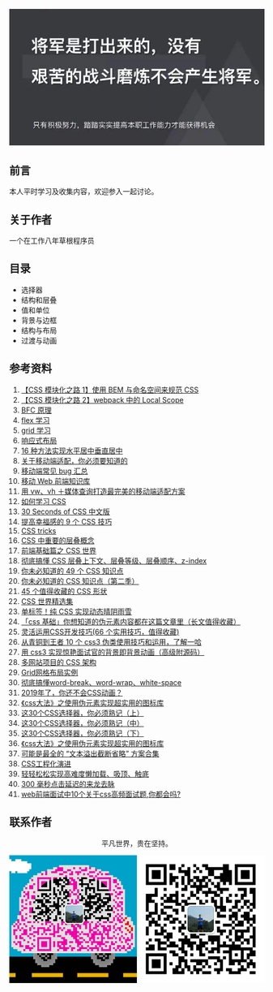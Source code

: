 ![image](./img/timg.jpg)
<br>

## 前言

本人平时学习及收集内容，欢迎参入一起讨论。

## 关于作者

一个在工作八年草根程序员

## 目录

- 选择器
- 结构和层叠
- 值和单位
- 背景与边框
- 结构与布局
- 过渡与动画

## 参考资料

1. [【CSS 模块化之路 1】使用 BEM 与命名空间来规范 CSS](https://github.com/alienzhou/blog/issues/14)
2. [【CSS 模块化之路 2】webpack 中的 Local Scope](https://github.com/alienzhou/blog/issues/15)
3. [BFC 原理](https://github.com/ftTony/blog/issues/1)
4. [flex 学习](https://github.com/ftTony/blog/issues/10)
5. [grid 学习](https://www.zcfy.cc/article/learn-css-grid-a-guide-to-learning-css-grid-jonathan-suh)
6. [响应式布局](https://github.com/ljianshu/Blog/issues/38)
7. [16 种方法实现水平居中垂直居中](https://juejin.im/post/58f818bbb123db006233ab2a)
8. [关于移动端适配，你必须要知道的](https://juejin.im/post/5cddf289f265da038f77696c)
9. [移动端常见 bug 汇总](https://juejin.im/post/5af918636fb9a07ac5603ecb)
10. [移动 Web 前端知识库](https://github.com/AlloyTeam/Mars)
11. [用 vw、vh ＋媒体查询打造最完美的移动端适配方案](https://juejin.im/post/5cf0d8fb6fb9a07ee9585681)
12. [如何学习 CSS](https://mp.weixin.qq.com/s/ZM3WPlQkvNr7OIJvDfjQ3A)
13. [30 Seconds of CSS 中文版](https://github.com/kujian/30-seconds-of-css)
14. [提高幸福感的 9 个 CSS 技巧](https://mp.weixin.qq.com/s?__biz=MzAxODE2MjM1MA==&mid=2651556405&idx=1&sn=560b673b36263fb727cddc2b137a8ca5&chksm=80255df4b752d4e25853cd50351896f524c37e533d3ef8bf72e5dfa848d7209c7097bdcea80f&scene=21#wechat_redirect)
15. [CSS tricks](https://github.com/QiShaoXuan/css_tricks)
16. [CSS 中重要的层叠概念](https://juejin.im/post/5ba4efe36fb9a05cf52ac192)
17. [前端基础篇之 CSS 世界](https://juejin.im/post/5ce607a7e51d454f6f16eb3d)
18. [彻底搞懂 CSS 层叠上下文、层叠等级、层叠顺序、z-index](https://juejin.im/post/5b876f86518825431079ddd6)
19. [你未必知道的 49 个 CSS 知识点](https://juejin.im/post/5d3eca78e51d4561cb5dde12)
20. [你未必知道的 CSS 知识点（第二季）](https://juejin.im/post/5d9ec8b0518825651b1dffa3)
21. [45 个值得收藏的 CSS 形状](https://github.com/qq449245884/xiaozhi/issues/42)
22. [CSS 世界精选集](https://mp.weixin.qq.com/s/W8-Cu8Mjh00Rze5o4bFKag)
23. [单标签！纯 CSS 实现动态晴阴雨雪](https://juejin.im/post/5d2716ab5188257b775d35ba)
24. [「css 基础」你想知道的伪元素内容都在这篇文章里（长文值得收藏）](https://mp.weixin.qq.com/s/a8tGcnhYvq0zlkWuBHoQ-w)
25. [灵活运用CSS开发技巧(66 个实用技巧，值得收藏)](https://juejin.im/post/5d4d0ec651882549594e7293)
26. [从青铜到王者 10 个 css3 伪类使用技巧和运用，了解一哈](https://juejin.im/post/5b6d0c5cf265da0f504a837f)
27. [用 css3 实现惊艳面试官的背景即背景动画（高级附源码）](https://juejin.im/post/5d86fc096fb9a06ae94d6d7a)
28. [多网站项目的 CSS 架构](https://mp.weixin.qq.com/s/Zyimaq5bzdJfVjS8oXX9Tg)
29. [Grid网格布局实例](https://mp.weixin.qq.com/s/jCulRlNC0990lYSBsEFJag)
30. [彻底搞懂word-break、word-wrap、white-space](https://mp.weixin.qq.com/s/revhs0WEGiew-OSNQVMZGw)
31. [2019年了，你还不会CSS动画？](https://juejin.im/post/5cdd178ee51d456e811d279b)
32. [《css大法》之使用伪元素实现超实用的图标库](https://mp.weixin.qq.com/s/udMV3ocpdj7Ks9xmPV2xdg)
33. [这30个CSS选择器，你必须熟记（上）](https://mp.weixin.qq.com/s/SGoK-eRb1KwtSN9X81SXzw)
34. [这30个CSS选择器，你必须熟记（中）](https://mp.weixin.qq.com/s/-MXNffO2rRoksyRjDb8hdA)
35. [这30个CSS选择器，你必须熟记（下）](https://mp.weixin.qq.com/s/ngdGJ-qzbLDqt0Mj9rPq4w)
36. [《css大法》之使用伪元素实现超实用的图标库](https://mp.weixin.qq.com/s/PxP62LlEl0jB7cVAPMjXyg)
37. [可能是最全的 “文本溢出截断省略” 方案合集](https://mp.weixin.qq.com/s/HhSdZ1RBSRZt9I84qZj6oA)
38. [CSS工程化演进](https://zhuanlan.zhihu.com/p/32117359)
39. [轻轻松松实现高难度懒加载、吸顶、触底](https://mp.weixin.qq.com/s/uRMYrxaduPaMkc97Upjkqg)
40. [300 毫秒点击延迟的来龙去脉](https://mp.weixin.qq.com/s/VruiJehI31HaE6HflyCHrQ)
41. [web前端面试中10个关于css高频面试题,你都会吗?](https://mp.weixin.qq.com/s/YZ2J4BRryoEBbKH7rqXjzA)

## 联系作者

<div align="center">
    <p>
        平凡世界，贵在坚持。
    </p>
    <img src="./img/contact.png" />
</div>
